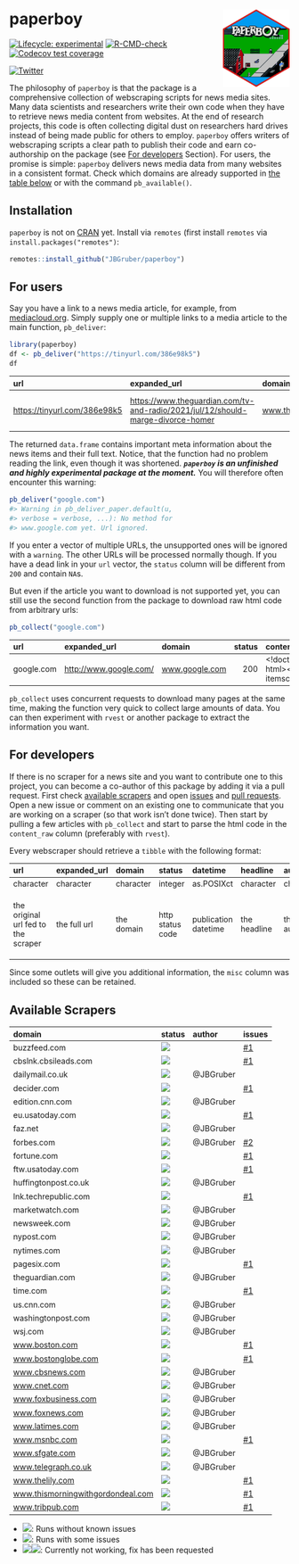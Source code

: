 
<!-- README.md is generated from README.Rmd. Please edit that file -->

# paperboy <img src="man/figures/logo.svg" align="right" height="139" />

<!-- badges: start -->

[![Lifecycle:
experimental](https://img.shields.io/badge/lifecycle-experimental-orange.svg)](https://lifecycle.r-lib.org/articles/stages.html#experimental)
[![R-CMD-check](https://github.com/JBGruber/paperboy/workflows/R-CMD-check/badge.svg)](https://github.com/JBGruber/paperboy/actions)
[![Codecov test
coverage](https://codecov.io/gh/JBGruber/paperboy/branch/main/graph/badge.svg)](https://codecov.io/gh/JBGruber/paperboy?branch=main)
<!-- badges: end -->

[![Twitter](https://img.shields.io/twitter/url/https/twitter.com/JohannesBGruber.svg?style=social&label=Follow%20%40JohannesBGruber)](https://twitter.com/JohannesBGruber)

The philosophy of `paperboy` is that the package is a comprehensive
collection of webscraping scripts for news media sites. Many data
scientists and researchers write their own code when they have to
retrieve news media content from websites. At the end of research
projects, this code is often collecting digital dust on researchers hard
drives instead of being made public for others to employ. `paperboy`
offers writers of webscraping scripts a clear path to publish their code
and earn co-authorship on the package (see [For
developers](#for-developers) Section). For users, the promise is simple:
`paperboy` delivers news media data from many websites in a consistent
format. Check which domains are already supported in [the table
below](#available-scrapers) or with the command `pb_available()`.

## Installation

`paperboy` is not on [CRAN](https://CRAN.R-project.org) yet. Install via
`remotes` (first install `remotes` via `install.packages("remotes")`:

``` r
remotes::install_github("JBGruber/paperboy")
```

## For users

Say you have a link to a news media article, for example, from
[mediacloud.org](https://mediacloud.org/). Simply supply one or multiple
links to a media article to the main function, `pb_deliver`:

``` r
library(paperboy)
df <- pb_deliver("https://tinyurl.com/386e98k5")
df
```

| url                            | expanded_url                                                                      | domain              | status | datetime            | author                                                | headline                | text                     | misc |
|:-------------------------------|:----------------------------------------------------------------------------------|:--------------------|-------:|:--------------------|:------------------------------------------------------|:------------------------|:-------------------------|:-----|
| <https://tinyurl.com/386e98k5> | <https://www.theguardian.com/tv-and-radio/2021/jul/12/should-marge-divorce-homer> | www.theguardian.com |    200 | 2021-07-12 12:00:13 | <https://www.theguardian.com/profile/stuart-heritage> | ’A woman trapped in an… | The Simpson couple have… | NULL |

The returned `data.frame` contains important meta information about the
news items and their full text. Notice, that the function had no problem
reading the link, even though it was shortened. ***`paperboy` is an
unfinished and highly experimental package at the moment.*** You will
therefore often encounter this warning:

``` r
pb_deliver("google.com")
#> Warning in pb_deliver_paper.default(u,
#> verbose = verbose, ...): No method for
#> www.google.com yet. Url ignored.
```

If you enter a vector of multiple URLs, the unsupported ones will be
ignored with a `warning`. The other URLs will be processed normally
though. If you have a dead link in your `url` vector, the `status`
column will be different from `200` and contain `NA`s.

But even if the article you want to download is not supported yet, you
can still use the second function from the package to download raw html
code from arbitrary urls:

``` r
pb_collect("google.com")
```

| url        | expanded_url             | domain         | status | content_raw                        |
|:-----------|:-------------------------|:---------------|-------:|:-----------------------------------|
| google.com | <http://www.google.com/> | www.google.com |    200 | \<!doctype html\>\<html itemscope… |

`pb_collect` uses concurrent requests to download many pages at the same
time, making the function very quick to collect large amounts of data.
You can then experiment with `rvest` or another package to extract the
information you want.

## For developers

If there is no scraper for a news site and you want to contribute one to
this project, you can become a co-author of this package by adding it
via a pull request. First check [available
scrapers](#available-scrapers) and open
[issues](https://github.com/JBGruber/paperboy/issues) and [pull
requests](https://github.com/JBGruber/paperboy/pulls). Open a new issue
or comment on an existing one to communicate that you are working on a
scraper (so that work isn’t done twice). Then start by pulling a few
articles with `pb_collect` and start to parse the html code in the
`content_raw` column (preferably with `rvest`).

Every webscraper should retrieve a `tibble` with the following format:

| url                                 | expanded_url | domain     | status           | datetime             | headline     | author     | text          | misc                                                                      |
|:------------------------------------|:-------------|:-----------|:-----------------|:---------------------|:-------------|:-----------|:--------------|:--------------------------------------------------------------------------|
| character                           | character    | character  | integer          | as.POSIXct           | character    | character  | character     | list                                                                      |
| the original url fed to the scraper | the full url | the domain | http status code | publication datetime | the headline | the author | the full text | all other information that can be consistently found on a specific outlet |

Since some outlets will give you additional information, the `misc`
column was included so these can be retained.

## Available Scrapers

| domain                            | status                                                        | author    | issues                                               |
|:----------------------------------|:--------------------------------------------------------------|:----------|:-----------------------------------------------------|
| buzzfeed.com                      | ![](https://img.shields.io/badge/status-requested-lightgrey)  |           | [#1](https://github.com/JBGruber/paperboy/issues/1) |
| cbslnk.cbsileads.com              | ![](https://img.shields.io/badge/status-requested-lightgrey)  |           | [#1](https://github.com/JBGruber/paperboy/issues/1) |
| dailymail.co.uk                   | ![](https://img.shields.io/badge/status-gold-%23ffd700.svg)   | @JBGruber |                                                      |
| decider.com                       | ![](https://img.shields.io/badge/status-requested-lightgrey)  |           | [#1](https://github.com/JBGruber/paperboy/issues/1) |
| edition.cnn.com                   | ![](https://img.shields.io/badge/status-gold-%23ffd700.svg)   | @JBGruber |                                                      |
| eu.usatoday.com                   | ![](https://img.shields.io/badge/status-requested-lightgrey)  |           | [#1](https://github.com/JBGruber/paperboy/issues/1) |
| faz.net                           | ![](https://img.shields.io/badge/status-gold-%23ffd700.svg)   | @JBGruber |                                                      |
| forbes.com                        | ![](https://img.shields.io/badge/status-silver-%23C0C0C0.svg) | @JBGruber | [#2](https://github.com/JBGruber/paperboy/issues/2) |
| fortune.com                       | ![](https://img.shields.io/badge/status-requested-lightgrey)  |           | [#1](https://github.com/JBGruber/paperboy/issues/1) |
| ftw.usatoday.com                  | ![](https://img.shields.io/badge/status-requested-lightgrey)  |           | [#1](https://github.com/JBGruber/paperboy/issues/1) |
| huffingtonpost.co.uk              | ![](https://img.shields.io/badge/status-gold-%23ffd700.svg)   | @JBGruber |                                                      |
| lnk.techrepublic.com              | ![](https://img.shields.io/badge/status-requested-lightgrey)  |           | [#1](https://github.com/JBGruber/paperboy/issues/1) |
| marketwatch.com                   | ![](https://img.shields.io/badge/status-gold-%23ffd700.svg)   | @JBGruber |                                                      |
| newsweek.com                      | ![](https://img.shields.io/badge/status-gold-%23ffd700.svg)   | @JBGruber |                                                      |
| nypost.com                        | ![](https://img.shields.io/badge/status-gold-%23ffd700.svg)   | @JBGruber |                                                      |
| nytimes.com                       | ![](https://img.shields.io/badge/status-gold-%23ffd700.svg)   | @JBGruber |                                                      |
| pagesix.com                       | ![](https://img.shields.io/badge/status-requested-lightgrey)  |           | [#1](https://github.com/JBGruber/paperboy/issues/1) |
| theguardian.com                   | ![](https://img.shields.io/badge/status-gold-%23ffd700.svg)   | @JBGruber |                                                      |
| time.com                          | ![](https://img.shields.io/badge/status-requested-lightgrey)  |           | [#1](https://github.com/JBGruber/paperboy/issues/1) |
| us.cnn.com                        | ![](https://img.shields.io/badge/status-gold-%23ffd700.svg)   | @JBGruber |                                                      |
| washingtonpost.com                | ![](https://img.shields.io/badge/status-gold-%23ffd700.svg)   | @JBGruber |                                                      |
| wsj.com                           | ![](https://img.shields.io/badge/status-gold-%23ffd700.svg)   | @JBGruber |                                                      |
| www.boston.com                    | ![](https://img.shields.io/badge/status-requested-lightgrey)  |           | [#1](https://github.com/JBGruber/paperboy/issues/1) |
| www.bostonglobe.com               | ![](https://img.shields.io/badge/status-requested-lightgrey)  |           | [#1](https://github.com/JBGruber/paperboy/issues/1) |
| www.cbsnews.com                   | ![](https://img.shields.io/badge/status-gold-%23ffd700.svg)   | @JBGruber |                                                      |
| www.cnet.com                      | ![](https://img.shields.io/badge/status-gold-%23ffd700.svg)   | @JBGruber |                                                      |
| www.foxbusiness.com               | ![](https://img.shields.io/badge/status-gold-%23ffd700.svg)   | @JBGruber |                                                      |
| www.foxnews.com                   | ![](https://img.shields.io/badge/status-gold-%23ffd700.svg)   | @JBGruber |                                                      |
| www.latimes.com                   | ![](https://img.shields.io/badge/status-gold-%23ffd700.svg)   | @JBGruber |                                                      |
| www.msnbc.com                     | ![](https://img.shields.io/badge/status-requested-lightgrey)  |           | [#1](https://github.com/JBGruber/paperboy/issues/1) |
| www.sfgate.com                    | ![](https://img.shields.io/badge/status-gold-%23ffd700.svg)   | @JBGruber |                                                      |
| www.telegraph.co.uk               | ![](https://img.shields.io/badge/status-gold-%23ffd700.svg)   | @JBGruber |                                                      |
| www.thelily.com                   | ![](https://img.shields.io/badge/status-requested-lightgrey)  |           | [#1](https://github.com/JBGruber/paperboy/issues/1) |
| www.thismorningwithgordondeal.com | ![](https://img.shields.io/badge/status-requested-lightgrey)  |           | [#1](https://github.com/JBGruber/paperboy/issues/1) |
| www.tribpub.com                   | ![](https://img.shields.io/badge/status-requested-lightgrey)  |           | [#1](https://github.com/JBGruber/paperboy/issues/1) |

-   ![](https://img.shields.io/badge/status-gold-%23ffd700.svg): Runs
    without known issues
-   ![](https://img.shields.io/badge/status-silver-%23C0C0C0.svg): Runs
    with some issues
-   ![](https://img.shields.io/badge/status-broken-%23D8634C)![](https://img.shields.io/badge/status-requested-lightgrey):
    Currently not working, fix has been requested
